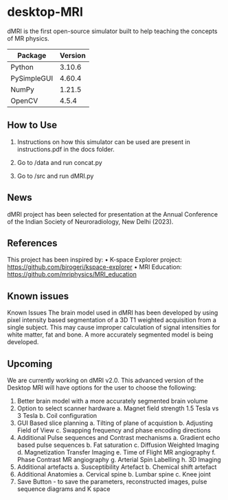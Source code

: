# desktop-MRI
dMRI is the first open-source simulator built to help teaching the concepts of MR physics.

| Package     | Version |
|-------------|---------|
| Python      | 3.10.6  |
| PySimpleGUI | 4.60.4  |
| NumPy       | 1.21.5  |
| OpenCV      | 4.5.4   |

## How to Use

1. Instructions on how this simulator can be used are present in instructions.pdf in the docs folder.

2. Go to /data and run concat.py

3. Go to /src and run dMRI.py

## News
dMRI project has been selected for presentation at the Annual Conference of the Indian Society of Neuroradiology, New Delhi (2023).

## References
This project has been inspired by:
• K-space Explorer project: https://github.com/birogeri/kspace-explorer
• MRI Education: https://github.com/mriphysics/MRI_education

## Known issues
Known Issues
The brain model used in dMRI has been developed by using pixel intensity based segmentation of a 3D T1 weighted acquisition from a single subject. This may cause improper calculation of signal intensities for white matter, fat and bone. A more accurately segmented model is being developed. 

## Upcoming

We are currently working on dMRI v2.0. This advanced version of the Desktop MRI will have options for the user to choose the following:
  1. Better brain model with a more accurately segmented brain volume
  2. Option to select scanner hardware 
      a. Magnet field strength 1.5 Tesla vs 3 Tesla
      b. Coil configuration
  3. GUI Based slice planning
      a. Tilting of plane of acquistion
      b. Adjusting Field of View
      c. Swapping frequency and phase encoding directions
  4. Additional Pulse sequences and Contrast mechanisms
      a. Gradient echo based pulse sequences
      b. Fat saturation
      c. Diffusion Weighted Imaging 
      d. Magnetization Transfer Imaging
      e. Time of Flight MR angiography
      f. Phase Contrast MR angiography
      g. Arterial Spin Labelling
      h. 3D Imaging
  5. Additional artefacts
      a. Susceptibility Artefact
      b. Chemical shift artefact
  6. Additional Anatomies 
      a. Cervical spine
      b. Lumbar spine
      c. Knee joint
  7. Save Button - to save the parameters, reconstructed images, pulse sequence diagrams and K space 



